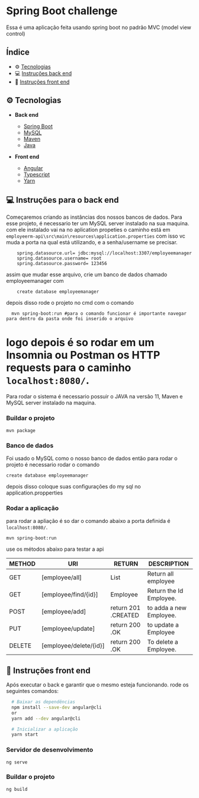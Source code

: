 # Spring Boot challenge

Essa é uma aplicação feita usando spring boot no padrão MVC (model view control)

## Índice
- ⚙️ [Tecnologias](#-tecnologias)
- 💻 [Instruções back end](#-Instruções-para-o-back-end)
- 🎨 [Instruções front end](#-Instruções-para-o-back-end)
## ⚙️ Tecnologias 

- **Back end**
    - [Spring Boot](https://spring.io/projects/spring-boot)
    - [MySQL](https://www.mysql.com/)
    - [Maven](https://maven.apache.org/)
    - [Java](https://www.java.com/pt-BR/)
    
- **Front end**
    - [Angular](https://angular.io/)
    - [Typescript](https://www.typescriptlang.org/)
    - [Yarn](https://yarnpkg.com/)
    
    
## 💻 Instruções para o back end

Começaremos criando as instâncias dos nossos bancos de dados. Para esse projeto, é necessario ter um MySQL server instalado na sua maquina. com ele instalado vai na no aplication propeties o caminho está em 
`employeerm-api\src\main\resources\application.properties`
com isso vc muda a porta na qual está utilizando, e a senha/username se precisar.

```
    spring.datasource.url= jdbc:mysql://localhost:3307/employeemanager
    spring.datasource.username= root
    spring.datasource.password= 123456
```
assim que mudar esse arquivo, crie um banco de dados chamado employeemanager com 
```
    create database employeemanager
```
depois disso rode o projeto no cmd com o comando
```
  mvn spring-boot:run #para o comando funcionar é importante navegar para dentro da pasta onde foi inserido o arquivo
```
logo depois é so rodar em um Insomnia ou Postman os HTTP requests para o caminho 
```localhost:8080/```.
=======
Para rodar o sistema é necessario possuir o JAVA na versão 11, Maven e MySQL server instalado na maquina.

### Buildar o projeto
   
```
mvn package 
```

### Banco de dados

Foi usado o MySQL como o nosso banco de dados então para rodar o projeto é necessario rodar o comando
```
create database employeemanager
```
depois disso coloque suas configurações do my sql no application.propperties

### Rodar a aplicação
para rodar a apliação é so dar o comando abaixo a porta definida é ```localhost:8080/```.
```
mvn spring-boot:run
```
use os métodos abaixo para testar a api

| METHOD | URI | RETURN | DESCRIPTION | 
| ------ | ------ | ------| ----- |
| GET | [employee/all] | List<Employee> | Return all employee
| GET | [employee/find/{id}] | Employee| Return the Id Employee.
| POST | [employee/add] | return 201 .CREATED| to adda a new Employee.
| PUT | [employee/update] | return 200 .OK| to update a Employee
| DELETE | [employee/delete/{id}] | return 200 .OK | To delete a Employee.

## 🎨 Instruções front end

Após executar o back e garantir que o mesmo esteja funcionando. rode os seguintes comandos:


  ```bash
    # Baixar as dependências
    npm install --save-dev angular@cli
    or
    yarn add --dev angular@cli

    # Inicializar a aplicação
    yarn start
  ```
### Servidor de desenvolvimento
 ```ng serve```
### Buildar o projeto
 ```ng build```

